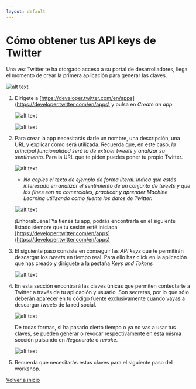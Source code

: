```yaml
---
layout: default
---
```


# Cómo obtener tus API keys de Twitter

Una vez Twitter te ha otorgado acceso a su portal de desarrolladores, llega el momento de crear la primera aplicación para generar las claves.


![alt text](/assets/img/app_1.png "Logo Title Text 1")

1. Dirígete a [https://developer.twitter.com/en/apps](https://developer.twitter.com/en/apps) y pulsa en _Create an app_

	![alt text](/assets/img/app_2.png "Logo Title Text 1")

	![alt text](/assets/img/app_3.png "Logo Title Text 1")

1. Para crear la app necesitarás darle un nombre, una descripción, una URL y explicar cómo será utilizada. Recuerda que, en este caso, *la principal funcionalidad será la de extraer tweets y analizar su sentimiento*. Para la URL que te piden puedes poner tu propio Twitter.

	![alt text](/assets/img/app_4.png "Logo Title Text 1")

	+ _No copies el texto de ejemplo de forma literal. Indica que estás interesado en analizar el sentimiento de un conjunto de tweets y que los fines son no comerciales, practicar y aprender Machine Learning utilizando como fuente los datos de Twitter._

	![alt text](/assets/img/app_5.png "Logo Title Text 1")


	¡Enhorabuena! Ya tienes tu app, podrás encontrarla en el siguiente listado siempre que tu sesión esté iniciada 
	[https://developer.twitter.com/en/apps](https://developer.twitter.com/en/apps)


1. El siguiente paso consiste en conseguir las _API keys_ que te permitirán descargar los _tweets_ en tiempo real. Para ello haz click en la aplicación que has creado y diríguete a la pestaña _Keys and Tokens_

	![alt text](/assets/img/app_6.png "Logo Title Text 1")

1. En esta sección encontrará las claves únicas que permiten contectarte a Twitter a través de tu aplicación y usuario. Son secretas, por lo que sólo deberán aparecer en tu código fuente exclusivamente cuando vayas a descargar _tweets_ de la red social.

	![alt text](/assets/img/app_7.png "Logo Title Text 1")

	De todas formas, si ha pasado cierto tiempo o ya no vas a usar tus claves, se pueden generar o revocar respectivamente en esta misma sección pulsando en _Regenerate_ o _revoke_.

	![alt text](/assets/img/app_8.png "Logo Title Text 1")

1. Recuerda que necesitarás estas claves para el siguiente paso del workshop.


[Volver a inicio](./)


